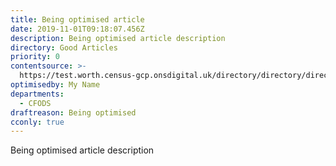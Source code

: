 ```yaml
---
title: Being optimised article
date: 2019-11-01T09:18:07.456Z
description: Being optimised article description
directory: Good Articles
priority: 0
contentsource: >-
  https://test.worth.census-gcp.onsdigital.uk/directory/directory/directory/directory/directory/directory/directory/directory/directory/directory/directory/directory/directory/directory/directory/directory/directory/directory/
optimisedby: My Name
departments:
  - CFODS
draftreason: Being optimised
cconly: true
---
```

Being optimised article description
